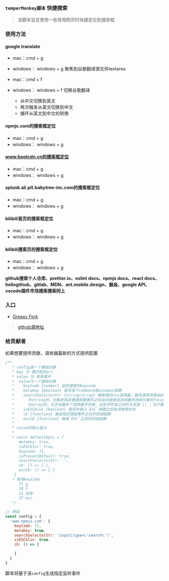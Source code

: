 ### **`temperMonkey脚本`** 快捷搜索


> 该脚本旨在使用一些常用网页时快捷定位到搜索框

### 使用方法

#### google translate

* mac：cmd + g
* windows： windows + g
聚焦到谷歌翻译源文件textarea

* mac：cmd + f
* windows： windows + f
切换谷歌翻译
  * 从中文切换到英文
  * 再次触发从英文切换到中文
  * 循环从英文到中文的转换

#### npmjs.com的搜索框定位

* mac：cmd + g
* windows： windows + g

#### www.bootcdn.cn的搜索框定位

* mac：cmd + g
* windows： windows + g

#### splunk.ali.plt.babytree-inc.com的搜索框定位

* mac：cmd + g
* windows： windows + g

#### bilibili首页的搜索框定位

* mac：cmd + g
* windows： windows + g
#### bilibili搜索页的搜索框定位

* mac：cmd + g
* windows： windows + g

**github搜索个人仓库、prettier.io、eslint docs、npmjs docs、react docs、hellogithub、gitlab、MDN、ant.mobile.design、掘金、google API、vscode插件市场搜索搜索同上**

### 入口
* [Greasy Fork](https://greasyfork.org/zh-CN/scripts/445659-quickly-search)


> [github源地址](https://github.com/zzailianlian/temperMonkey/tree/master/quickly_search)

### 给贡献者

如果想要提供贡献，请依据最新的方式提供配置
```javascript
/**
   * config是一个基础对象
   * key 为 要匹配的url
   * value 为 具体事件
   *  value为一个基础对象
   *    keyCode {number} 监听键盘的keycode
   *    metaKey {boolean} 是否按下command或windows按键
   *    searchSelectorStr {string|array} 搜索框的css选择器，最终选择效果由document.querySelector(searchSelectorStr)来决定
   *      为string时，在触发指定键盘按键事件之后自动调用该选择器所选择元素的focus事件，也就是自动聚焦
   *      为array时，允许设置多个选择器字符串，这些字符串之间的关系是`||`，位于数组更前方的选择器优先级更大
   *    isESCblur {boolean} 是否在键入`ESC`按键之后取消聚焦状态
   *    cb {function} 触发指定键盘事件之后的回调函数
   *    escCb {function} 触发`ESC`之后的回调函数
   * 
   * value的默认值为
   * 
   * const defaultOpts = {
      metaKey: true,
      isESCblur: true,
      keyCode: 71,
      isPreventDefault: true,
      searchSelectorStr: '',
      cb: () => { },
      escCb: () => { }
    }
   * 常用keyCode
      71 g
      70 f
      13 回车
      27 esc
   */

// 例如
const config = {
  'www.npmjs.com': {
    keyCode: 71,
    metaKey: true,
    searchSelectorStr: 'input[type=\'search\']',
    isESCblur: true,
    cb: () => {

    }
  }
}

```
脚本将基于该`config`生成指定监听事件
